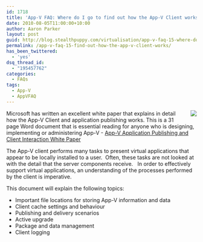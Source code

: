 ```yaml
---
id: 1718
title: 'App-V FAQ: Where do I go to find out how the App-V Client works?'
date: 2010-08-05T11:00:00+10:00
author: Aaron Parker
layout: post
guid: http://blog.stealthpuppy.com/virtualisation/app-v-faq-15-where-do-i-found-out-how-the-app-v-client-works
permalink: /app-v-faq-15-find-out-how-the-app-v-client-works/
has_been_twittered:
  - 'yes'
dsq_thread_id:
  - "195457762"
categories:
  - FAQs
tags:
  - App-V
  - AppVFAQ
---
```

<img style="margin: 0px 0px 5px 10px; display: inline" align="right" src="https://stealthpuppy.com/media/2010/06/AppVFAQLogo.png" />

Microsoft has written an excellent white paper that explains in detail how the App-V Client and application publishing works. This is a 31 page Word document that is essential reading for anyone who is designing, implementing or administering App-V - [App-V Application Publishing and Client Interaction White Paper](http://download.microsoft.com/download/f/7/8/f784a197-73be-48ff-83da-4102c05a6d44/AppPubandClientInteraction.docx) 

The App-V client performs many tasks to present virtual applications that appear to be locally installed to a user.&#160; Often, these tasks are not looked at with the detail that the server components receive.&#160;&#160; In order to effectively support virtual applications, an understanding of the processes performed by the client is imperative.&#160; 

This document will explain the following topics:

  * Important file locations for storing App-V information and data
  * Client cache settings and behaviour
  * Publishing and delivery scenarios
  * Active upgrade
  * Package and data management
  * Client logging
